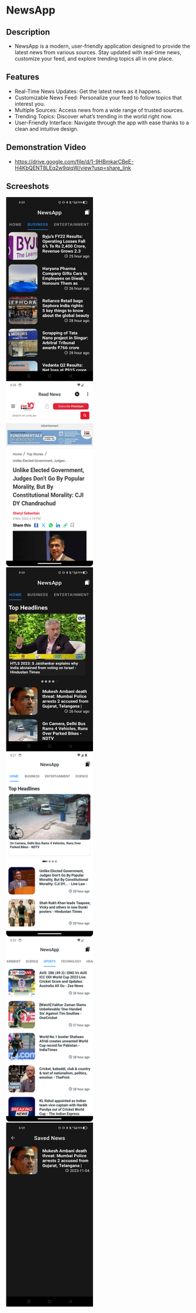 # NewsApp

## Description
- NewsApp is a modern, user-friendly application designed to provide the latest news from various sources. Stay updated with real-time news, customize your feed, and explore trending topics all in one place.

## Features
- Real-Time News Updates: Get the latest news as it happens.
- Customizable News Feed: Personalize your feed to follow topics that interest you.
- Multiple Sources: Access news from a wide range of trusted sources.
- Trending Topics: Discover what’s trending in the world right now.
- User-Friendly Interface: Navigate through the app with ease thanks to a clean and intuitive design.

## Demonstration Video 
- https://drive.google.com/file/d/1-9HBmkarCBeE-H4KbQENT8LEq2w9qiqW/view?usp=share_link

## Screeshots
<p>
<img src="https://github.com/Abhiman-Singh/News-App/blob/my-new-branch/screenshots/Dark.jpg" width="236" height="500" style="margin-right: 40px">
<img src="https://github.com/Abhiman-Singh/News-App/blob/my-new-branch/screenshots/Full News Article.png" width="236" height="500" style="margin-right: 40px">
<img src="https://github.com/Abhiman-Singh/News-App/blob/my-new-branch/screenshots/HomeScreen Dark.jpg" width="236" height="500" style="margin-right: 40px">
<img src="https://github.com/Abhiman-Singh/News-App/blob/my-new-branch/screenshots/HomeScreen.png" width="236" height="500" style="margin-right: 40px">
<img src="https://github.com/Abhiman-Singh/News-App/blob/my-new-branch/screenshots/News Sections.png" width="236" height="500" style="margin-right: 40px">
<img src="https://github.com/Abhiman-Singh/News-App/blob/my-new-branch/screenshots/Saved News Screen.jpg" width="236" height="500" style="margin-right: 40px">
</p>

